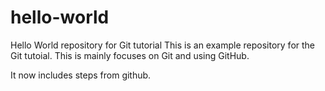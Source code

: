 # hello-world
Hello World repository for Git tutorial
This is an example repository for the Git tutoial.
This is mainly focuses on Git and using GitHub.

It now includes steps from github.
